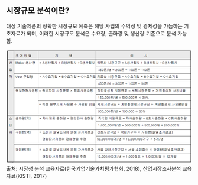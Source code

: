 ## 시장규모 분석이란?

대상 기술제품의 정확한 시장규모 예측은 해당 사업의 수익성 및 경제성을 가늠하는 기초자료가 되며, 이러한 시장규모 분석은 수요량, 출하량 및 생산량 기준으로 분석 가능함.

![수요량/출하량/생산량 등 기준별 시장규모 분석 예시](images/Q10_1_1.png)
출처: 시장성 분석 교육자료(한국기업기술가치평가협회, 2018), 산업시장조사분석 교육자료(KISTI, 2017)
